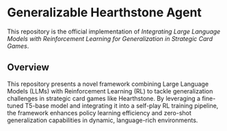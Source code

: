 # Generalizable Hearthstone Agent
This repository is the official implementation of *Integrating Large Language Models with Reinforcement Learning for Generalization in Strategic Card Games*.

## Overview
This repository presents a novel framework combining Large Language Models (LLMs) with Reinforcement Learning (RL) to tackle generalization challenges in strategic card games like Hearthstone. By leveraging a fine-tuned T5-base model and integrating it into a self-play RL training pipeline, the framework enhances policy learning efficiency and zero-shot generalization capabilities in dynamic, language-rich environments.